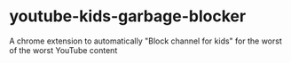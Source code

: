 # youtube-kids-garbage-blocker
A chrome extension to automatically "Block channel for kids" for the worst of the worst YouTube content
